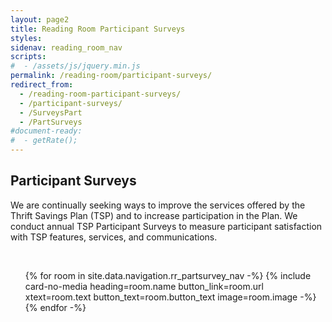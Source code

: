 ```yaml
---
layout: page2
title: Reading Room Participant Surveys
styles:
sidenav: reading_room_nav
scripts:
#  - /assets/js/jquery.min.js
permalink: /reading-room/participant-surveys/
redirect_from:
  - /reading-room-participant-surveys/
  - /participant-surveys/
  - /SurveysPart
  - /PartSurveys
#document-ready:
#  - getRate();
---
```


## Participant Surveys

We are continually seeking ways to improve the services offered by the Thrift Savings Plan (TSP) and to increase participation in the Plan. We conduct annual TSP Participant Surveys to measure participant satisfaction with TSP features, services, and communications.

<br>

<!-- cards starts here -->
<ul class="usa-card-group">
{% for room in site.data.navigation.rr_partsurvey_nav -%}
{% include card-no-media heading=room.name button_link=room.url
      xtext=room.text button_text=room.button_text image=room.image -%}
{% endfor -%}
</ul>
<!-- end of cards -->

<!-- CONTENT END -->
